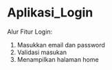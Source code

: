 # Aplikasi_Login
Alur Fitur Login:
1. Masukkan email dan password
2. Validasi masukan
3. Menampilkan halaman home
